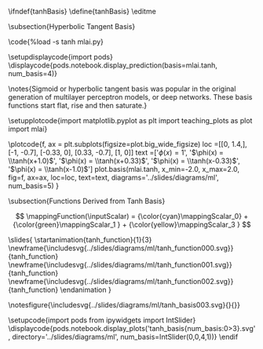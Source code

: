 \ifndef{tanhBasis}
\define{tanhBasis}
\editme

\subsection{Hyperbolic Tangent Basis}

\code{%load -s tanh mlai.py}

\setupdisplaycode{import pods}
\displaycode{pods.notebook.display_prediction(basis=mlai.tanh, num_basis=4)}

\notes{Sigmoid or hyperbolic tangent basis was popular in the original generation of multilayer perceptron models, or deep networks. These basis functions start flat, rise and then saturate.}

\setupplotcode{import matplotlib.pyplot as plt
import teaching_plots as plot
import mlai}

\plotcode{f, ax = plt.subplots(figsize=plot.big_wide_figsize)
loc =[[0, 1.4,],
      [-1, -0.7],
      [-0.33, 0],
      [0.33, -0.7],
      [1, 0]]
text =['$\phi(x) = 1$',
       '$\phi(x) = \\tanh(x+1.0)$',
       '$\phi(x) = \\tanh(x+0.33)$',
       '$\phi(x) = \\tanh(x-0.33)$',
       '$\phi(x) = \\tanh(x-1.0)$']
plot.basis(mlai.tanh, x_min=-2.0, x_max=2.0,
           fig=f, ax=ax, loc=loc, text=text,
           diagrams='../slides/diagrams/ml',
           num_basis=5)
}

\subsection{Functions Derived from Tanh Basis}

$$
\mappingFunction(\inputScalar) = {\color{cyan}\mappingScalar_0}   + {\color{green}\mappingScalar_1 } + {\color{yellow}\mappingScalar_3 }
$$

\slides{
\startanimation{tanh_function}{1}{3}
\newframe{\includesvg{../slides/diagrams/ml/tanh_function000.svg}}{tanh_function}
\newframe{\includesvg{../slides/diagrams/ml/tanh_function001.svg}}{tanh_function}
\newframe{\includesvg{../slides/diagrams/ml/tanh_function002.svg}}{tanh_function}
\endanimation
}

\notesfigure{\includesvg{../slides/diagrams/ml/tanh_basis003.svg}{}{}}

\setupcode{import pods
from ipywidgets import IntSlider}
\displaycode{pods.notebook.display_plots('tanh_basis{num_basis:0>3}.svg', 
                            directory='../slides/diagrams/ml', 
							num_basis=IntSlider(0,0,4,1))}
\endif
